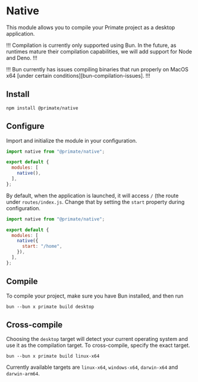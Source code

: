 # Native

This module allows you to compile your Primate project as a desktop
application.

!!!
Compilation is currently only supported using Bun. In the future, as runtimes
mature their compilation capabilities, we will add support for Node and Deno.
!!!

!!!
Bun currently has issues compiling binaries that run properly on MacOS x64
[under certain conditions][bun-compilation-issues].
!!!

## Install

`npm install @primate/native`

## Configure

Import and initialize the module in your configuration.

```js caption=primate.config.js
import native from "@primate/native";

export default {
  modules: [
    native(),
  ],
};
```

By default, when the application is launched, it will access `/` (the route
under `routes/index.js`. Change that by setting the `start` property during
configuration.

```js caption=primate.config.js
import native from "@primate/native";

export default {
  modules: [
    native({
      start: "/home",
    }),
  ],
};
```

## Compile

To compile your project, make sure you have Bun installed, and then run

`bun --bun x primate build desktop`

## Cross-compile

Choosing the `desktop` target will detect your current operating system and use
it as the compilation target. To cross-compile, specify the exact target.

`bun --bun x primate build linux-x64`

Currently available targets are `linux-x64`, `windows-x64`, `darwin-x64` and
`darwin-arm64`.

[bun-running-issues]: https://github.com/oven-sh/bun/issues/11959
